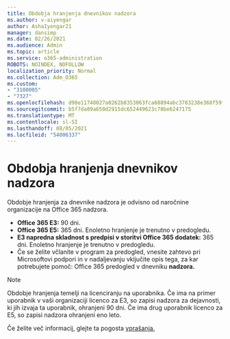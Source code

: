 ```yaml
---
title: Obdobja hranjenja dnevnikov nadzora
ms.author: v-aiyengar
author: AshaIyengar21
manager: dansimp
ms.date: 02/26/2021
ms.audience: Admin
ms.topic: article
ms.service: o365-administration
ROBOTS: NOINDEX, NOFOLLOW
localization_priority: Normal
ms.collection: Adm_O365
ms.custom:
- "3100005"
- "7327"
ms.openlocfilehash: d98e11748027a0262b8353063fca68894abc3783238e368f59f7457ea2ba0a8f
ms.sourcegitcommit: b5f7da89a650d2915dc652449623c78be6247175
ms.translationtype: MT
ms.contentlocale: sl-SI
ms.lasthandoff: 08/05/2021
ms.locfileid: "54006337"
---
```

# <a name="about-audit-logs-retention-periods"></a>Obdobja hranjenja dnevnikov nadzora

Obdobje hranjenja za dnevnike nadzora je odvisno od naročnine organizacije na Office 365 nadzora.

- **Office 365 E3:** 90 dni.
- **Office 365 E5:** 365 dni. Enoletno hranjenje je trenutno v predogledu.
- **E3 napredna skladnost s predpisi v storitvi Office 365 dodatek:** 365 dni. Enoletno hranjenje je trenutno v predogledu.
- Če se želite včlanite v program za predogled, vnesite zahtevo pri Microsoftovi podpori in v nadaljevanju vključite opis tega, za kar potrebujete pomoč: Office 365 predogled v dnevniku **nadzora.**
> [!NOTE]
> Obdobje hranjenja temelji na licenciranju na uporabnika. Če ima na primer uporabnik v vaši organizaciji licenco za E3, so zapisi nadzora za dejavnosti, ki jih izvaja ta uporabnik, ohranjeni 90 dni. Če ima drug uporabnik licenco za E5, so zapisi nadzora ohranjeni eno leto.

Če želite več informacij, glejte ta pogosta [vprašanja.](https://go.microsoft.com/fwlink/?linkid=2115336)